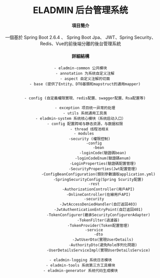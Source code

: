 <h1 style="text-align: center">ELADMIN 后台管理系统</h1>
<div style="text-align: center">



#### 項目簡介
一個基於 Spring Boot 2.6.4 、 Spring Boot Jpa、 JWT、Spring Security、Redis、Vue的前後端分離的後台管理系統
</a>



#### 詳細結構

```
- eladmin-common 公共模块
    - annotation 为系统自定义注解
    - aspect 自定义注解的切面
    - base (提供了Entity、DTO基類和mapstruct的通用mapper)
		

    - config (自定義權限實現、redis配置、swagger配置、Rsa配置等)

    - exception 项目统一异常的处理
    - utils 系统通用工具类
- eladmin-system 系统核心模块（系统启动入口）
	- config 配置跨域与静态资源，与数据权限
	    - thread 线程池相关
	- modules 
		-security (權限控制)
			-config
				-bean
					-loginCode(驗證碼bean)
					-loginCodeEnum(驗證碼enum)
					-LoginProperties(驗證碼配置管理)
					-SecurityProperties(Jwt配置管理)
				-ConfigBeanConfiguration(類別參數讀取application.yml)
				-SpringSecurityConfig(Spring Scurity配置)
			-rest
				-AuthorizationController(用戶API)
				-OnlineController(在線用戶API)
			-security
				-JwtAccessDeniedHandler(自訂返回403)
				-JwtAuthenticationEntryPoint(自訂返回401)
				-TokenConfigurer(繼承SecurityConfigurerAdapter)
				-TokenFilter(過濾器)
				-TokenProvider(Token配置管理)
			-service
				-dto
					-JwtUserDto(實現UserDetails)
					-AuthorityDto(避免Role序列化問題)
				-UserDetailsServiceImpl(實現UserDetailsService)
				
- eladmin-logging 系统日志模块
- eladmin-tools 系统第三方工具模块
- eladmin-generator 系统代码生成模块
```
